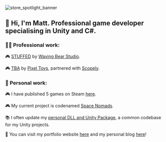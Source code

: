 ![store_spotlight_banner](https://github.com/user-attachments/assets/227e2390-ef4f-4706-b455-ea21322ceb65)

## 👋 Hi, I'm Matt. Professional game developer specialising in Unity and C#.

### 👨‍💻 Professional work:

🎮 [STUFFED](https://store.steampowered.com/app/1243200/) by [Waving Bear Studio](https://www.wavingbearstudio.com/).

🎮 [TBA](https://media.makeameme.org/created/mind-your-business-5df54c6dfd.jpg) by [Pixel Toys](https://pixeltoys.com/), partnered with [Scopely](https://www.scopely.com/).

### 🎨 Personal work:

🎮 I have published 5 games on Steam [here](https://store.steampowered.com/curator/33022111).

🎮 My current project is codenamed [Space Nomads](https://matthewvaleblog.wordpress.com/current-project/).

📚 I often update my [personal DLL and Unity Package](https://github.com/MattVale1/RPSLib), a common codebase for my Unity projects.

💼 You can visit my portfolio website [here](https://www.matthewvale.me/) and my personal blog [here](https://matthewvaleblog.wordpress.com/)!
